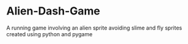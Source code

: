 # Alien-Dash-Game
A running game involving an alien sprite avoiding slime and fly sprites created using python and pygame
